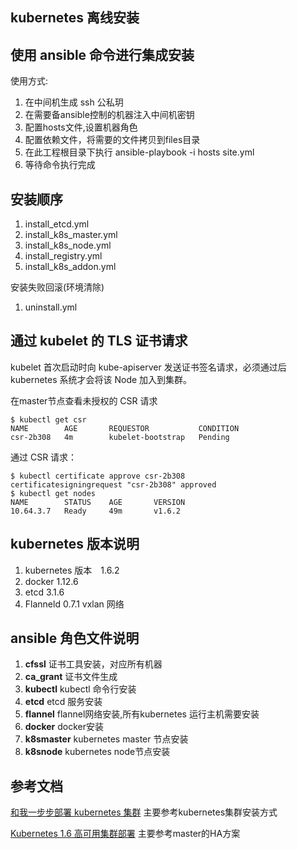 ## kubernetes 离线安装

## 使用 ansible 命令进行集成安装

使用方式:

1.  在中间机生成 ssh 公私玥
2.  在需要备ansible控制的机器注入中间机密钥
3.  配置hosts文件,设置机器角色
4.  配置依赖文件，将需要的文件拷贝到files目录
5.  在此工程根目录下执行
        ansible-playbook -i hosts site.yml
6.  等待命令执行完成

## 安装顺序

1. install_etcd.yml
2. install_k8s_master.yml
3. install_k8s_node.yml
4. install_registry.yml
5. install_k8s_addon.yml

安装失败回滚(环境清除)

1. uninstall.yml

## 通过 kubelet 的 TLS 证书请求

kubelet 首次启动时向 kube-apiserver 发送证书签名请求，必须通过后 kubernetes 系统才会将该 Node 加入到集群。

在master节点查看未授权的 CSR 请求

    $ kubectl get csr
    NAME        AGE       REQUESTOR           CONDITION
    csr-2b308   4m        kubelet-bootstrap   Pending

通过 CSR 请求：

    $ kubectl certificate approve csr-2b308
    certificatesigningrequest "csr-2b308" approved
    $ kubectl get nodes
    NAME        STATUS    AGE       VERSION
    10.64.3.7   Ready     49m       v1.6.2


## kubernetes 版本说明
1. kubernetes 版本　1.6.2
2. docker 1.12.6
3. etcd 3.1.6
4. Flanneld 0.7.1 vxlan 网络

## ansible 角色文件说明
1. __cfssl__ 证书工具安装，对应所有机器
2. __ca_grant__ 证书文件生成
3. __kubectl__ kubectl 命令行安装
4. __etcd__ etcd 服务安装
5. __flannel__ flannel网络安装,所有kubernetes 运行主机需要安装
6. __docker__ docker安装
7. __k8smaster__ kubernetes master 节点安装
8. __k8snode__ kubernetes node节点安装

## 参考文档

[和我一步步部署 kubernetes 集群](https://github.com/opsnull/follow-me-install-kubernetes-cluster) 主要参考kubernetes集群安装方式
    
[Kubernetes 1.6 高可用集群部署](http://blog.frognew.com/2017/04/install-ha-kubernetes-1.6-cluster.html) 主要参考master的HA方案

